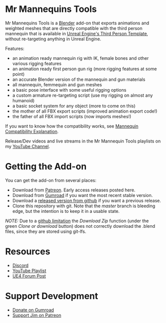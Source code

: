 # Mr Mannequins Tools

Mr Mannequins Tools is a [Blender](https://www.blender.org/) add-on that exports animations and weighted meshes that are directly compatible with the
third person mannequin that is available in [Unreal Engine's Third Person Template](https://docs.unrealengine.com/en-US/Resources/Templates/ThirdPerson/index.html),
without re-targeting anything in Unreal Engine.

Features:

- an animation ready mannequin rig with IK, female bones and other various rigging features
- an animation ready first person gun rig (more rigging features at some point)
- an accurate Blender version of the mannequin and gun materials
- all mannequin, femmequin and gun meshes
- a basic pose interface with some useful rigging options
- a custom armature re-targeting script (use my rigging on almost any humanoid)
- a basic socket system for any object (more to come on this)
- the mother of all FBX export scripts (improved animation export code!)
- the father of all FBX import scripts (now imports meshes!)

If you want to know how the compatibility works, see [Mannequin Compatibility Explanation](https://www.youtube.com/watch?v=pRoQ3T8chUg&list=PL1VT6HxCKabeKxASV_HUrt3mtn3ld6sa0&index=3).

Release/Dev videos and live streams in the Mr Mannequin Tools playlists on my [YouTube Channel](https://www.youtube.com/c/JimKroovy).

# Getting the Add-on

You can get the add-on from several places:

- Download from [Patreon](https://www.patreon.com/JimKroovy/posts). Early access releases posted here.
- Download from [Gumroad](https://gumroad.com/jimkroovy) if you want the most recent stable version.
- Download a [released version from github](https://github.com/Jim-Kroovy/Mr-Mannequins-Tools/releases) if you want a previous release.
- Clone this repository with git. Note that the *master* branch is bleeding edge, but the intention is to keep it in a usable state.

_NOTE:_ Due to a [github limitation](https://github.com/git-lfs/git-lfs/issues/903) the *Download Zip* function (under the green *Clone or download* button) does not correctly download the .blend files, since
they are stored using git-lfs.

# Resources

- [Discord](https://discord.gg/wkPZJaH)
- [YouTube Playlist](https://www.youtube.com/playlist?list=PL1VT6HxCKabeKxASV_HUrt3mtn3ld6sa0)
- [UE4 Forum Post](https://forums.unrealengine.com/community/community-content-tools-and-tutorials/1661319-mannequin-compatible-animations-and-meshes-blender-to-ue4-free-addon-mr-mannequins-tools-1-1)


# Support Development

- [Donate on Gumroad](https://gumroad.com/jimkroovy)
- [Support Jim on Patreon](https://patreon.com/JimKroovy)
